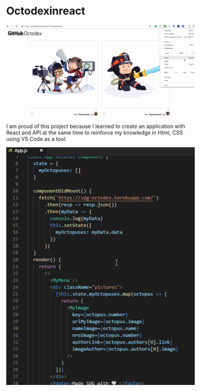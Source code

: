 # Octodexinreact

<img src="./src/components/images/OctoDexInReact.gif"></img>

I am proud of this project because I learned to create an application with React and API at the same time to reinforce my knowledge in Html, CSS using VS Code as a tool.

<img src="./src/components/images/CodeOctoDexInReact.gif"></img>
